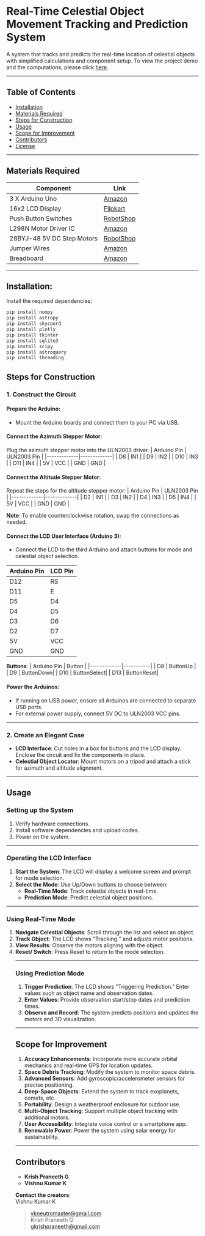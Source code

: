 # Real-Time Celestial Object Movement Tracking and Prediction System
A system that tracks and predicts the real-time location of celestial objects with simplified calculations and component setup. To view the project demo and the computations, please click [here](https://tinyurl.com/celestialtracker).

---

## Table of Contents
- [Installation](#installation)
- [Materials Required](#materials-required)
- [Steps for Construction](#steps-for-construction)
- [Usage](#usage)
- [Scope for Improvement](#scope-for-improvement)
- [Contributors](#contributors)
- [License](#license)

---

## Materials Required 
| Component                      | Link |
|---------------------------------|------|
| 3 X Arduino Uno                 | [Amazon](https://www.amazon.in/Arduino-Uno-Rev3-Microcontroller-Board/dp/B0752X52VB) |
| 16x2 LCD Display                | [Flipkart](https://www.flipkart.com/16x2-lcd-display-module-blue-backlight/p/itm0817793201) |
| Push Button Switches            | [RobotShop](https://www.robotshop.com/en/products/taxibot-button-switch-normal-open?utm_source=google_shopping&utm_medium=cpc&utm_campaign=shopping_en&gclid=CjwKCAjw864v7E9z8-YcAXoQBAv410nX0Y2o433p9Y3gX9X8_3bY3z7l_909q9p7F5aApS_wcB) |
| L298N Motor Driver IC           | [Amazon](https://www.amazon.in/L298N-Motor-Driver-Module-Dual-H-Bridge/dp/B07D3Y917R) |
| 28BYJ-48 5V DC Step Motors      | [RobotShop](https://www.robotshop.com/en/products/pololu-37d-metal-gearmotor-100-1-37d-210rpm?utm_source=google_shopping&utm_medium=cpc&utm_campaign=shopping_en&gclid=CjwKCAjw864v7E9z8-YcAXoQBAv410nX0Y2o433p9Y3gX9X8_3bY3z7l_909q9p7F5aApS_wcB) |
| Jumper Wires                    | [Amazon](https://www.amazon.in/Jumper-Wire-Male-to-Female-20cm-20-Pcs/dp/B07D3Y917R) |
| Breadboard                      | [Amazon](https://www.amazon.in/ELECFY-Breadboard-830-Tie-Points-Self-Adhesive-PCB-Board-Arduino-Raspberry-Pi-Projects/dp/B07D3Y917R) |

---

## Installation:
Install the required dependencies:
```bash
pip install numpy
pip install astropy
pip install skycoord
pip install plotly
pip install tkinter
pip install sqlite3
pip install scipy
pip install astroquery
pip install threading
```

## Steps for Construction

### 1. Construct the Circuit
#### Prepare the Arduino:
- Mount the Arduino boards and connect them to your PC via USB.

#### Connect the Azimuth Stepper Motor:
Plug the azimuth stepper motor into the ULN2003 driver.
| Arduino Pin | ULN2003 Pin |
|-------------|-------------|
| D8          | IN1         |
| D9          | IN2         |
| D10         | IN3         |
| D11         | IN4         |
| 5V          | VCC         |
| GND         | GND         |

#### Connect the Altitude Stepper Motor:
Repeat the steps for the altitude stepper motor:
| Arduino Pin | ULN2003 Pin |
|-------------|-------------|
| D2          | IN1         |
| D3          | IN2         |
| D4          | IN3         |
| D5          | IN4         |
| 5V          | VCC         |
| GND         | GND         |

**Note**: To enable counterclockwise rotation, swap the connections as needed.

#### Connect the LCD User Interface (Arduino 3):
- Connect the LCD to the third Arduino and attach buttons for mode and celestial object selection.
  
| Arduino Pin | LCD Pin  |
|-------------|----------|
| D12         | RS       |
| D11         | E        |
| D5          | D4       |
| D4          | D5       |
| D3          | D6       |
| D2          | D7       |
| 5V          | VCC      |
| GND         | GND      |

**Buttons**:
| Arduino Pin | Button    |
|-------------|-----------|
| D8          | ButtonUp  |
| D9          | ButtonDown|
| D10         | ButtonSelect|
| D13         | ButtonReset|

#### Power the Arduinos:
- If running on USB power, ensure all Arduinos are connected to separate USB ports.
- For external power supply, connect 5V DC to ULN2003 VCC pins.

---

### 2. Create an Elegant Case
- **LCD Interface**: Cut holes in a box for buttons and the LCD display. Enclose the circuit and fix the components in place.
- **Celestial Object Locator**: Mount motors on a tripod and attach a stick for azimuth and altitude alignment.

---

## Usage

### Setting up the System
1. Verify hardware connections.
2. Install software dependencies and upload codes.
3. Power on the system.

---

### Operating the LCD Interface
1. **Start the System**: The LCD will display a welcome screen and prompt for mode selection.
2. **Select the Mode**: Use Up/Down buttons to choose between:
   - **Real-Time Mode**: Track celestial objects in real-time.
   - **Prediction Mode**: Predict celestial object positions.

---

### Using Real-Time Mode
1. **Navigate Celestial Objects**: Scroll through the list and select an object.
2. **Track Object**: The LCD shows "Tracking <object name>" and adjusts motor positions.
3. **View Results**: Observe the motors aligning with the object.
4. **Reset/ Switch**: Press Reset to return to the mode selection.

---

### Using Prediction Mode
1. **Trigger Prediction**: The LCD shows "Triggering Prediction." Enter values such as object name and observation dates.
2. **Enter Values**: Provide observation start/stop dates and prediction times.
3. **Observe and Record**: The system predicts positions and updates the motors and 3D visualization.

---

## Scope for Improvement
1. **Accuracy Enhancements**: Incorporate more accurate orbital mechanics and real-time GPS for location updates.
2. **Space Debris Tracking**: Modify the system to monitor space debris.
3. **Advanced Sensors**: Add gyroscopic/accelerometer sensors for precise positioning.
4. **Deep-Space Objects**: Extend the system to track exoplanets, comets, etc.
5. **Portability**: Design a weatherproof enclosure for outdoor use.
6. **Multi-Object Tracking**: Support multiple object tracking with additional motors.
7. **User Accessibility**: Integrate voice control or a smartphone app.
8. **Renewable Power**: Power the system using solar energy for sustainability.

---

## Contributors
- **Krish Praneeth G**  
- **Vishnu Kumar K**

**Contact the creators**:  
Vishnu Kumar K  
> vkneutromaster@gmail.com  
Krish Praneeth G  
> gkrishpraneeth@gmail.com
